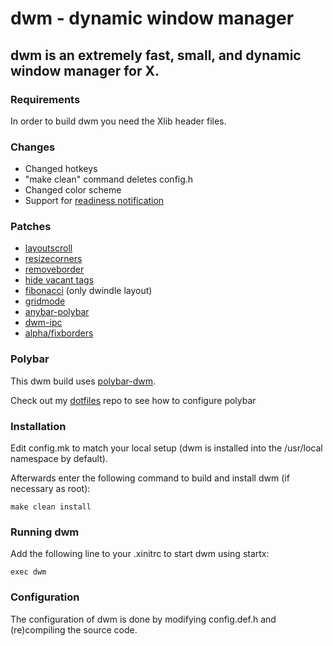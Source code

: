 # dwm - dynamic window manager
## dwm is an extremely fast, small, and dynamic window manager for X.


### Requirements

In order to build dwm you need the Xlib header files.

### Changes

* Changed hotkeys
* "make clean" command deletes config.h
* Changed color scheme
* Support for [readiness notification](https://skarnet.org/software/s6/notifywhenup.html)

### Patches

* [layoutscroll](https://dwm.suckless.org/patches/layoutscroll/)
* [resizecorners](https://dwm.suckless.org/patches/resizecorners/)
* [removeborder](https://dwm.suckless.org/patches/removeborder/)
* [hide vacant tags](https://dwm.suckless.org/patches/hide_vacant_tags/)
* [fibonacci](https://dwm.suckless.org/patches/fibonacci/) (only dwindle layout)
* [gridmode](https://dwm.suckless.org/patches/gridmode/)
* [anybar-polybar](https://github.com/mihirlad55/dwm-anybar)
* [dwm-ipc](https://github.com/mihirlad55/dwm-ipc)
* [alpha/fixborders](https://dwm.suckless.org/patches/alpha/)

### Polybar

This dwm build uses [polybar-dwm](https://github.com/pgrondek/polybar-dwm).

Check out my [dotfiles](https://github.com/Senderman/dotfiles/tree/master/polybar/.config/polybar) repo to see how to configure polybar


### Installation

Edit config.mk to match your local setup (dwm is installed into
the /usr/local namespace by default).

Afterwards enter the following command to build and install dwm (if
necessary as root):

`make clean install`


### Running dwm

Add the following line to your .xinitrc to start dwm using startx:

`exec dwm`

### Configuration

The configuration of dwm is done by modifying config.def.h
and (re)compiling the source code.
